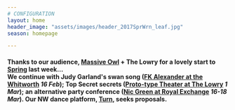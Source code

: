 ```yaml
---
# CONFIGURATION
layout: home
header_image: "assets/images/header_2017SprWrn_leaf.jpg"
season: homepage

---
```

#### Thanks to our audience, [Massive Owl](/current/2017-spring/massiveowl) + The Lowry for a lovely start to [Spring](/current/2017-spring) last week…<br>We continue with Judy Garland's swan song ([FK Alexander at the Whitworth](/current/2017-spring/alexander) *16 Feb*); Top Secret secrets ([Proto-type Theater at The Lowry](/current/2017-spring/proto-type) *1 Mar*); an alternative party conference ([Nic Green at Royal Exchange](/current/2017-spring/green) *16-18 Mar*). Our NW dance platform, [Turn](/hab/turn), seeks proposals.
